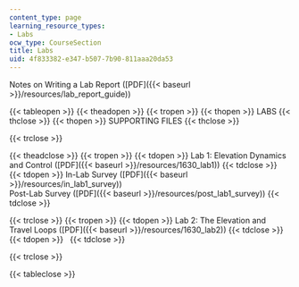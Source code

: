 ```yaml
---
content_type: page
learning_resource_types:
- Labs
ocw_type: CourseSection
title: Labs
uid: 4f833382-e347-b507-7b90-811aaa20da53
---
```


Notes on Writing a Lab Report ([PDF]({{< baseurl >}}/resources/lab_report_guide))

{{< tableopen >}}
{{< theadopen >}}
{{< tropen >}}
{{< thopen >}}
LABS
{{< thclose >}}
{{< thopen >}}
SUPPORTING FILES
{{< thclose >}}

{{< trclose >}}

{{< theadclose >}}
{{< tropen >}}
{{< tdopen >}}
Lab 1: Elevation Dynamics and Control ([PDF]({{< baseurl >}}/resources/1630_lab1))
{{< tdclose >}}
{{< tdopen >}}
In-Lab Survey ([PDF]({{< baseurl >}}/resources/in_lab1_survey))  
Post-Lab Survey ([PDF]({{< baseurl >}}/resources/post_lab1_survey))
{{< tdclose >}}

{{< trclose >}}
{{< tropen >}}
{{< tdopen >}}
Lab 2: The Elevation and Travel Loops ([PDF]({{< baseurl >}}/resources/1630_lab2))
{{< tdclose >}}
{{< tdopen >}}
 
{{< tdclose >}}

{{< trclose >}}

{{< tableclose >}}